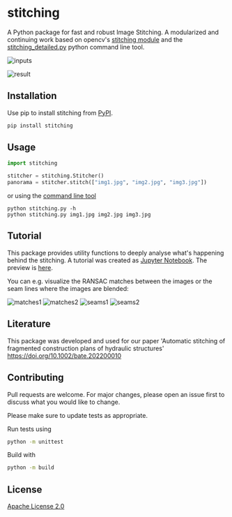 # stitching

A Python package for fast and robust Image Stitching. A modularized and continuing work based on opencv's [stitching module](https://github.com/opencv/opencv/tree/4.x/modules/stitching) and the [stitching_detailed.py](https://github.com/opencv/opencv/blob/4.x/samples/python/stitching_detailed.py) python command line tool. 

![inputs](https://github.com/lukasalexanderweber/stitching_tutorial/blob/master/docs/static_files/inputs.png?raw=true) 

![result](https://github.com/lukasalexanderweber/stitching_tutorial/blob/master/docs/static_files/panorama.png?raw=true) 

## Installation

Use pip to install stitching from [PyPI](https://pypi.org/project/stitching/).

```bash
pip install stitching
```

## Usage

```python
import stitching

stitcher = stitching.Stitcher()
panorama = stitcher.stitch(["img1.jpg", "img2.jpg", "img3.jpg"])

```

or using the [command line tool](https://github.com/lukasalexanderweber/stitching/blob/pip_package/stitching.py)


```
python stitching.py -h
python stitching.py img1.jpg img2.jpg img3.jpg
```

## Tutorial

This package provides utility functions to deeply analyse what's happening behind the stitching. A tutorial was created as [Jupyter Notebook](https://github.com/lukasalexanderweber/stitching_tutorial). The preview is [here](https://github.com/lukasalexanderweber/stitching_tutorial/blob/master/docs/Stitching%20Tutorial.md).

You can e.g. visualize the RANSAC matches between the images or the seam lines where the images are blended:

![matches1](https://github.com/lukasalexanderweber/stitching_tutorial/blob/master/docs/static_files/matches1.png?raw=true) 
![matches2](https://github.com/lukasalexanderweber/stitching_tutorial/blob/master/docs/static_files/matches2.png?raw=true) 
![seams1](https://github.com/lukasalexanderweber/stitching_tutorial/blob/master/docs/static_files/seams1.png?raw=true) 
![seams2](https://github.com/lukasalexanderweber/stitching_tutorial/blob/master/docs/static_files/seams2.png?raw=true) 

## Literature

This package was developed and used for our paper 'Automatic stitching of fragmented construction plans of hydraulic structures' https://doi.org/10.1002/bate.202200010

## Contributing

Pull requests are welcome. For major changes, please open an issue first to discuss what you would like to change.

Please make sure to update tests as appropriate.

Run tests using

```bash
python -m unittest
```

Build with

```bash
python -m build
```

## License

[Apache License 2.0](https://github.com/lukasalexanderweber/lir/blob/main/LICENSE)

